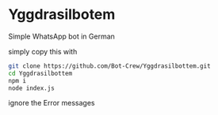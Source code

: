 # Yggdrasilbotem
Simple WhatsApp bot in German

simply copy this with

```bash
git clone https://github.com/Bot-Crew/Yggdrasilbottem.git
cd Yggdrasilbottem
npm i
node index.js
```
ignore the Error messages

